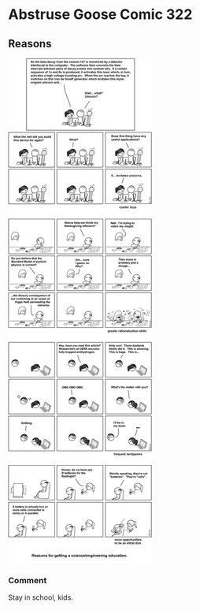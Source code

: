 # Abstruse Goose Comic 322
## Reasons

![image](but_dont_be_a_dick_cuz_wil_wheaton_says_so.png)
### Comment
Stay in school, kids.
